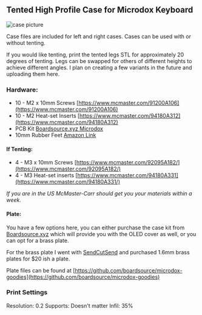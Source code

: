 ## Tented High Profile Case for Microdox Keyboard

![case picture](/images/render.png)

Case files are included for left and right cases. Cases can be used with or without tenting.

If you would like tenting, print the tented legs STL for approximately 20 degrees of tenting. Legs can be swapped for others of different heights to achieve different angles. I plan on creating a few variants in the future and uploading them here.

### Hardware:

- 10 - M2 x 10mm Screws [https://www.mcmaster.com/91200A106](https://www.mcmaster.com/91200A106)
- 10 - M2 Heat-set Inserts [https://www.mcmaster.com/94180A312](https://www.mcmaster.com/94180A312)
- PCB Kit [Boardsource.xyz Microdox](https://boardsource.xyz/store/5f2e7e4a2902de7151494f92)
- 10mm Rubber Feet [Amazon Link](https://www.amazon.com/gp/product/B07CPQDWWK/ref=ppx_yo_dt_b_asin_title_o05_s00?ie=UTF8&psc=1)

#### If Tenting:

- 4 - M3 x 10mm Screws [https://www.mcmaster.com/92095A182/](https://www.mcmaster.com/92095A182/)
- 4 - M3 Heat-set inserts [https://www.mcmaster.com/94180A331](https://www.mcmaster.com/94180A331/)

_If you are in the US McMaster-Carr should get you your materials within a week._

#### Plate:

You have a few options here, you can either purchase the case kit from [Boardsource.xyz](https://boardsource.xyz/store/5f2e7e4a2902de7151494f92) which will provide you with the OLED cover as well, or you can opt for a brass plate.

For the brass plate I went with [SendCutSend](https://sendcutsend.com) and purchased 1.6mm brass plates for $20 ish a plate.

Plate files can be found at [https://github.com/boardsource/microdox-goodies](https://github.com/boardsource/microdox-goodies)

### Print Settings

Resolution: 0.2
Supports: Doesn't matter
Infil: 35%

